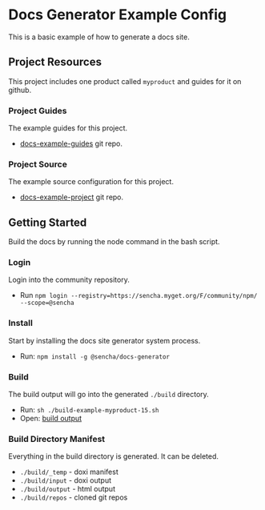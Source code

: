 # Docs Generator Example Config
This is a basic example of how to generate a docs site.


## Project Resources
This project includes one product called `myproduct` and guides for it on github. 

### Project Guides
The example guides for this project. 

* [docs-example-guides](https://github.com/sencha/docs-example-guides) git repo.

### Project Source
The example source configuration for this project.

* [docs-example-project](https://github.com/sencha/docs-example-project) git repo.


## Getting Started
Build the docs by running the node command in the bash script.  

### Login
Login into the community repository. 

* Run `npm login --registry=https://sencha.myget.org/F/community/npm/ --scope=@sencha`

### Install
Start by installing the docs site generator system process. 

* Run: `npm install -g @sencha/docs-generator`

### Build
The build output will go into the generated `./build` directory. 

* Run: `sh ./build-example-myproduct-15.sh`
* Open: [build output](./build/output)

### Build Directory Manifest
Everything in the build directory is generated. 
It can be deleted.

* `./build/_temp` - doxi manifest
* `./build/input` - doxi output
* `./build/output` - html output
* `./build/repos` - cloned git repos

